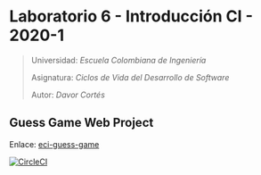 # Laboratorio 6 - Introducción CI - 2020-1
> Universidad: _Escuela Colombiana de Ingeniería_
>
> Asignatura:  _Ciclos de Vida del Desarrollo de Software_
>
> Autor: _Davor Cortés_

## Guess Game Web Project
Enlace: [eci-guess-game](https://eci-guess-game.herokuapp.com/faces/guess.xhtml)


[![CircleCI](https://circleci.com/gh/D4v0r/CVDS-LAB06.svg?style=svg)](https://circleci.com/gh/D4v0r/CVDS-LAB06)


